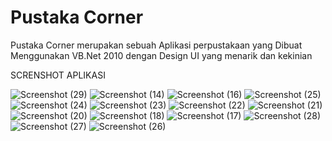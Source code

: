 # Pustaka Corner

Pustaka Corner merupakan sebuah Aplikasi perpustakaan yang  Dibuat Menggunakan VB.Net 2010 dengan Design UI yang menarik dan kekinian

SCRENSHOT APLIKASI


![Screenshot (29)](https://user-images.githubusercontent.com/70373323/103260624-e0e41000-49d0-11eb-8d65-5f33741e1ea9.png)
![Screenshot (14)](https://user-images.githubusercontent.com/70373323/103260696-315b6d80-49d1-11eb-9ed4-ecd0a0ebeb61.png)
![Screenshot (16)](https://user-images.githubusercontent.com/70373323/103260691-2c96b980-49d1-11eb-815e-28def070f912.png)
![Screenshot (25)](https://user-images.githubusercontent.com/70373323/103260654-fb1dee00-49d0-11eb-9392-ff10f48cdf67.png)
![Screenshot (24)](https://user-images.githubusercontent.com/70373323/103260656-007b3880-49d1-11eb-9121-d30bd0813322.png)
![Screenshot (23)](https://user-images.githubusercontent.com/70373323/103260662-06711980-49d1-11eb-81c4-1eb336b4ee2d.png)
![Screenshot (22)](https://user-images.githubusercontent.com/70373323/103260666-0a9d3700-49d1-11eb-8ea2-3c490ac48549.png)
![Screenshot (21)](https://user-images.githubusercontent.com/70373323/103260677-1688f900-49d1-11eb-9675-4c1b03ff7b61.png)
![Screenshot (20)](https://user-images.githubusercontent.com/70373323/103260680-1ee13400-49d1-11eb-865d-57bdf750bf49.png)
![Screenshot (18)](https://user-images.githubusercontent.com/70373323/103260684-23a5e800-49d1-11eb-9e4d-f5bcee93df4f.png)
![Screenshot (17)](https://user-images.githubusercontent.com/70373323/103260688-27396f00-49d1-11eb-8821-7848e14b4285.png)
![Screenshot (28)](https://user-images.githubusercontent.com/70373323/103260629-e3466a00-49d0-11eb-9366-2eb1fc17390e.png)
![Screenshot (27)](https://user-images.githubusercontent.com/70373323/103260637-ec373b80-49d0-11eb-8cac-84fc64bf628b.png)
![Screenshot (26)](https://user-images.githubusercontent.com/70373323/103260648-f6593a00-49d0-11eb-9eb8-4ca9d957d9c9.png)
